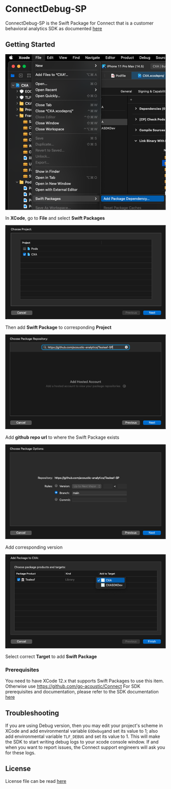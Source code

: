 # ConnectDebug-SP

ConnectDebug-SP is the Swift Package for Connect that is a customer behavioral analytics SDK as documented [here](https://developer.goacoustic.com/acoustic-exp-analytics/docs/acoustic-experience-analytics-tealeaf-sdk-for-ios-standard-and-mobile-editions)


## Getting Started

![Step 1](https://github.com/go-acoustic/ConnectDebug-SP/blob/master/images/sp_1.png?raw=true)

In **XCode**, go to **File** and select **Swift Packages**

![Step 2](https://github.com/go-acoustic/ConnectDebug-SP/blob/master/images/sp_2.png?raw=true)

Then add **Swift Package** to corresponding **Project**

![Step 3](https://github.com/go-acoustic/ConnectDebug-SP/blob/master/images/sp_3.png?raw=true)

Add **github repo url** to where the Swift Package exists

![Step 4](https://github.com/go-acoustic/ConnectDebug-SP/blob/master/images/sp_4.png?raw=true)

Add corresponding version

![Step 5](https://github.com/go-acoustic/ConnectDebug-SP/blob/master/images/sp_5.png?raw=true)

Select correct **Target** to add **Swift Package**

### Prerequisites

You need to have XCode 12.x that supports Swift Packages to use this item. Otherwise use https://github.com/go-acoustic/Connect
For SDK prerequisites and documentation, please refer to the SDK documentation [here](https://developer.goacoustic.com/acoustic-exp-analytics/docs/acoustic-experience-analytics-tealeaf-sdk-for-ios-standard-and-mobile-editions)

## Troubleshooting

If you are using Debug version, then you may edit your project's scheme in XCode and add environmental variable `EODebug`and set its value to 1; also add environmental variable `TLF_DEBUG` and set its value to 1. This will make the SDK to start writing debug logs to your xcode console window. If and when you want to report issues, the Connect support engineers will ask you for these logs.

## License

License file can be read [here](https://github.com/go-acoustic/ConnectDebug-SP/tree/master/License)
